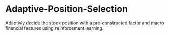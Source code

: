 # Adaptive-Position-Selection
Adaptivly decide the stock position with a pre-constructed factor and macro financial features using reinforcement learning.
